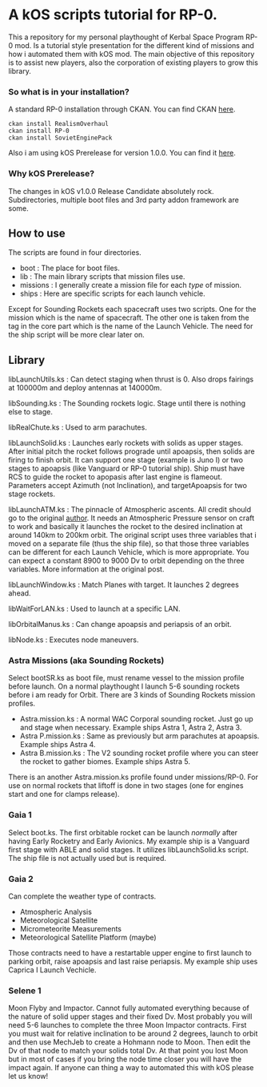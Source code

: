 # A kOS scripts tutorial for RP-0.
This a repository for my personal playthought of Kerbal Space Program
RP-0 mod. Is a tutorial style presentation for the different kind of missions
and how i automated them with kOS mod. The main objective of this repository is
to assist new players, also the corporation of existing players to grow this library.

### So what is in your installation?
A standard RP-0 installation through CKAN. You can find CKAN [here](https://github.com/KSP-CKAN/CKAN).
```
ckan install RealismOverhaul
ckan install RP-0
ckan install SovietEnginePack
```
Also i am using kOS Prerelease for version 1.0.0. You can find it [here](https://github.com/KSP-KOS/KOS/releases).

### Why kOS Prerelease?
The changes in kOS v1.0.0 Release Candidate absolutely rock. Subdirectories, multiple boot files and 3rd party addon framework are some.

## How to use
The scripts are found in four directories.
* boot : The place for boot files.
* lib : The main library scripts that mission files use.
* missions : I generally create a mission file for each *type* of mission.
* ships : Here are specific scripts for each launch vehicle.

Except for Sounding Rockets each spacecraft uses two scripts. One for the mission which is the name of spacecraft. The other one is taken from the tag in the core part which is the name of the Launch Vehicle. The need for the ship script will be more clear later on.

## Library
libLaunchUtils.ks : Can detect staging when thrust is 0. Also drops fairings at 100000m and deploy antennas at 140000m.

libSounding.ks : The Sounding rockets logic. Stage until there is nothing else to stage.

libRealChute.ks : Used to arm parachutes.

libLaunchSolid.ks : Launches early rockets with solids as upper stages. After initial pitch the rocket follows prograde until apoapsis, then solids are firing to finish orbit. It can support one stage (example is Juno I) or two stages to apoapsis (like Vanguard or RP-0 tutorial ship). Ship must have RCS to guide the rocket to apopasis after last engine is flameout. Parameters accept Azimuth (not Inclination), and targetApoapsis for two stage rockets.

libLaunchATM.ks : The pinnacle of Atmospheric ascents. All credit should go to the original [author](https://www.reddit.com/r/Kos/comments/4oswqg/i_wrote_a_launch_script_for_rorp0_based_on/). It needs an Atmospheric Pressure sensor on craft to work and basically it launches the rocket to the desired inclination at around 140km to 200km orbit. The original script uses three variables that i moved on a separate file (thus the ship file), so that those three variables can be different for each Launch Vehicle, which is more appropriate. You can expect a constant 8900 to 9000 Dv to orbit depending on the three variables. More information at the original post.

libLaunchWindow.ks : Match Planes with target. It launches 2 degrees ahead.

libWaitForLAN.ks : Used to launch at a specific LAN.

libOrbitalManus.ks : Can change apoapsis and periapsis of an orbit.

libNode.ks : Executes node maneuvers.

### Astra Missions (aka Sounding Rockets)
Select bootSR.ks as boot file, must rename vessel to the mission profile before launch. On a normal playthought I launch 5-6 sounding rockets before i am ready for Orbit. There are 3 kinds of Sounding Rockets mission profiles.
* Astra.mission.ks : A normal WAC Corporal sounding rocket. Just go up and stage when necessary. Example ships Astra 1, Astra 2, Astra 3.
* Astra P.mission.ks : Same as previously but arm parachutes at apoapsis. Example ships Astra 4.
* Astra B.mission.ks : The V2 sounding rocket profile where you can steer the rocket to gather biomes. Example ships Astra 5.

There is an another Astra.mission.ks profile found under missions/RP-0. For use on normal rockets that liftoff is done in two stages (one for engines start and one for clamps release).

### Gaia 1
Select boot.ks. The first orbitable rocket can be launch *normally* after having Early Rocketry and Early Avionics. My example ship is a Vanguard first stage with ABLE and solid stages. It utilizes libLaunchSolid.ks script. The ship file is not actually used but is required.

### Gaia 2
Can complete the weather type of contracts.
* Atmospheric Analysis
* Meteorological Satellite
* Micrometeorite Measurements
* Meteorological Satellite Platform (maybe)

Those contracts need to have a restartable upper engine to first launch to parking orbit, raise apoapsis and last raise periapsis. My example ship uses Caprica I Launch Vechicle.

### Selene 1
Moon Flyby and Impactor. Cannot fully automated everything because of the nature of solid upper stages and their fixed Dv. Most probably you will need 5-6 launches to complete the three Moon Impactor contracts. First you must wait for relative inclination to be around 2 degrees, launch to orbit and then use MechJeb to create a Hohmann node to Moon. Then edit the Dv of that node to match your solids total Dv. At that point you lost Moon but in most of cases if you bring the node time closer you will have the impact again. If anyone can thing a way to automated this with kOS please let us know!
